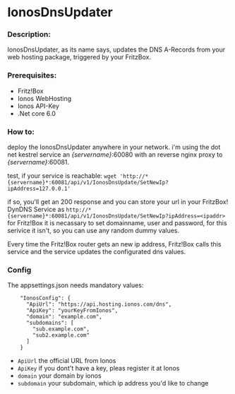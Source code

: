 # IonosDnsUpdater
### Description:
IonosDnsUpdater, as its name says, updates the DNS A-Records from your web hosting package, triggered by your FritzBox.

### Prerequisites:
- Fritz!Box
- Ionos WebHosting
- Ionos API-Key
- .Net core 6.0

### How to:
deploy the IonosDnsUpdater anywhere in your network. 
i'm using the dot net kestrel service an *{servername}*:60080 with an reverse nginx proxy to *{servername}*:60081.

test, if your service is reachable:
`wget 'http://*{servername}*:60081/api/v1/IonosDnsUpdate/SetNewIp?ipAddress=127.0.0.1'`

if so, you'll get an 200 response and you can store your url in your FritzBox! DynDNS Service as 
`http://*{servername}*:60081/api/v1/IonosDnsUpdate/SetNewIp?ipAddress=<ipaddr>`
for Fritz!Box it is necassary to set domainname, user and password, for this serivice it isn't, so you can use any random dummy values.

Every time the Fritz!Box router gets an new ip address, Fritz!Box calls this service and the service updates the configurated dns values.

### Config
The appsettings.json needs mandatory values:
 
        "IonosConfig": {
          "ApiUrl": "https://api.hosting.ionos.com/dns",
          "ApiKey": "yourKeyFromIonos",
          "domain": "example.com",
          "subdomains": [
            "sub.example.com",
            "sub2.example.com"
          ]
        }
- `ApiUrl` the official URL from Ionos
- `ApiKey` if you dont't have a key, pleas register it at Ionos
- `domain` your domain by ionos
- `subdomain` your subdomain, which ip address you'd like to change

